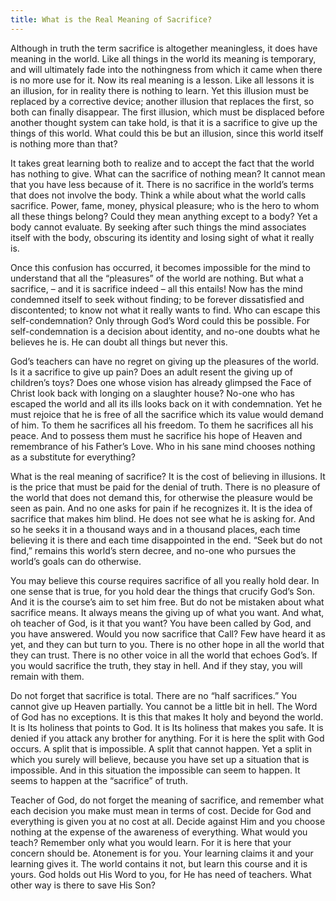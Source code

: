 ```yaml
---
title: What is the Real Meaning of Sacrifice?
---
```


Although in truth the term sacrifice is altogether meaningless, it does
have meaning in the world. Like all things in the world its meaning is
temporary, and will ultimately fade into the nothingness from which it
came when there is no more use for it. Now its real meaning is a lesson.
Like all lessons it is an illusion, for in reality there is nothing to
learn. Yet this illusion must be replaced by a corrective device;
another illusion that replaces the first, so both can finally disappear.
The first illusion, which must be displaced before another thought
system can take hold, is that it is a sacrifice to give up the things of
this world. What could this be but an illusion, since this world itself
is nothing more than that?

It takes great learning both to realize and to accept the fact that the
world has nothing to give. What can the sacrifice of nothing mean? It
cannot mean that you have less because of it. There is no sacrifice in
the world’s terms that does not involve the body. Think a while about
what the world calls sacrifice. Power, fame, money, physical pleasure;
who is the hero to whom all these things belong? Could they mean
anything except to a body? Yet a body cannot evaluate. By seeking after
such things the mind associates itself with the body, obscuring its
identity and losing sight of what it really is.

Once this confusion has occurred, it becomes impossible for the mind to
understand that all the “pleasures” of the world are nothing. But what a
sacrifice, – and it is sacrifice indeed – all this entails! Now has the
mind condemned itself to seek without finding; to be forever
dissatisfied and discontented; to know not what it really wants to find.
Who can escape this self-condemnation? Only through God’s Word could
this be possible. For self-condemnation is a decision about identity,
and no-one doubts what he believes he is. He can doubt all things but
never this.

God’s teachers can have no regret on giving up the pleasures of the
world. Is it a sacrifice to give up pain? Does an adult resent the
giving up of children’s toys? Does one whose vision has already glimpsed
the Face of Christ look back with longing on a slaughter
house? No-one who has escaped the world and all its ills looks back on
it with condemnation. Yet he must rejoice that he is free of all the
sacrifice which its value would demand of him. To them he sacrifices all
his freedom. To them he sacrifices all his peace. And to possess them
must he sacrifice his hope of Heaven and remembrance of his Father’s
Love. Who in his sane mind chooses nothing as a substitute for
everything?

What is the real meaning of sacrifice? It is the cost of believing in
illusions. It is the price that must be paid for the denial of truth.
There is no pleasure of the world that does not demand this, for
otherwise the pleasure would be seen as pain. And no one asks for pain
if he recognizes it. It is the idea of sacrifice that makes him blind.
He does not see what he is asking for. And so he seeks it in a thousand
ways and in a thousand places, each time believing it is there and each
time disappointed in the end. “Seek but do not find,” remains this
world’s stern decree, and no-one who pursues the world’s goals can do
otherwise.

You may believe this course requires sacrifice of all you really hold
dear. In one sense that is true, for you hold dear the things that
crucify God’s Son. And it is the course’s aim to set him free. But do
not be mistaken about what sacrifice means. It always means the giving
up of what you want. And what, oh teacher of God, is it that you want?
You have been called by God, and you have answered. Would you now
sacrifice that Call? Few have heard it as yet, and they can but turn to
you. There is no other hope in all the world that they can trust. There
is no other voice in all the world that echoes God’s. If you would
sacrifice the truth, they stay in hell. And if they stay, you will
remain with them.

Do not forget that sacrifice is total. There are no “half sacrifices.”
You cannot give up Heaven partially. You cannot be a little bit in hell.
The Word of God has no exceptions. It is this that makes It holy and
beyond the world. It is Its holiness that points to God. It is Its
holiness that makes you safe. It is denied if you attack any brother for
anything. For it is here the split with God occurs. A split that is
impossible. A split that cannot happen. Yet a split in which you surely
will believe, because you have set up a situation that is impossible.
And in this situation the impossible can seem to happen. It seems to
happen at the “sacrifice” of truth.

Teacher of God, do not forget the meaning of sacrifice, and remember
what each decision you make must mean in terms of cost. Decide for God
and everything is given you at no cost at all. Decide against Him and
you choose nothing at the expense of the awareness of everything. What
would you teach? Remember only what you would learn. For it is here that
your concern should be. Atonement is for you. Your learning claims it and
your learning gives it. The world contains it not, but learn this course
and it is yours. God holds out His Word to you, for He has need of
teachers. What other way is there to save His Son?

